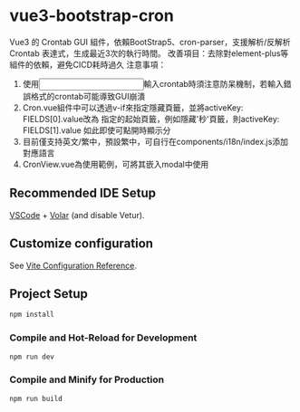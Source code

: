 # vue3-bootstrap-cron

Vue3 的 Crontab GUI 組件，依賴BootStrap5、cron-parser，支援解析/反解析 Crontab 表達式，生成最近3次的執行時間。
改善項目：去除對element-plus等組件的依賴，避免CICD耗時過久
注意事項：
1. 使用<input>輸入crontab時須注意防呆機制，若輸入錯誤格式的crontab可能導致GUI崩潰
2. Cron.vue組件中可以透過v-if來指定隱藏頁籤，並將activeKey: FIELDS[0].value改為
   指定的起始頁籤，例如隱藏'秒'頁籤，則activeKey: FIELDS[1].value
   如此即使可點開時顯示分
3. 目前僅支持英文/繁中，預設繁中，可自行在components/i18n/index.js添加對應語言
4. CronView.vue為使用範例，可將其嵌入modal中使用
   
## Recommended IDE Setup

[VSCode](https://code.visualstudio.com/) + [Volar](https://marketplace.visualstudio.com/items?itemName=Vue.volar) (and disable Vetur).

## Customize configuration

See [Vite Configuration Reference](https://vitejs.dev/config/).

## Project Setup

```sh
npm install
```

### Compile and Hot-Reload for Development

```sh
npm run dev
```

### Compile and Minify for Production

```sh
npm run build
```
